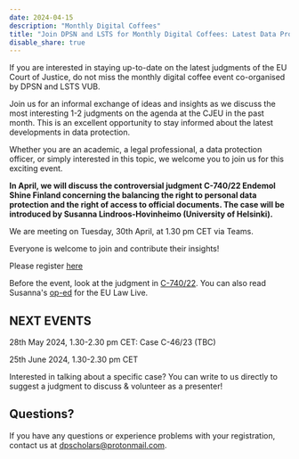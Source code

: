 ```yaml
---
date: 2024-04-15
description: "Monthly Digital Coffees"
title: "Join DPSN and LSTS for Monthly Digital Coffees: Latest Data Protection Judgments from CJEU on 30 April 2024"
disable_share: true
---
```


If you are interested in staying up-to-date on the latest judgments of the EU Court of Justice, 
do not miss the monthly digital coffee event co-organised by DPSN and LSTS VUB.

Join us for an informal exchange of ideas and insights as we discuss the most interesting 1-2 judgments on the agenda at the CJEU in the past
month. This is an excellent opportunity to stay informed about the latest developments in data protection.

 

Whether you are an academic, a legal professional, a data protection officer, or simply interested in this topic, 
we welcome you to join us for this exciting event.

 

**In April, we will discuss the controversial judgment C-740/22  Endemol Shine Finland concerning the balancing the right to personal data protection
and the right of access to official documents. The case will be introduced by Susanna Lindroos-Hovinheimo (University of Helsinki).**

 

We are meeting on Tuesday, 30th April, at 1.30 pm CET via Teams.

Everyone is welcome to join and contribute their insights!

Please register [here](https://events.teams.microsoft.com/event/1efdd16a-811a-418c-ba21-9b018d842ec8@d3f434ee-643c-409f-94aa-6db2f23545ce)

Before the event, look at the judgment in [C-740/22](https://curia.europa.eu/juris/document/document.jsf?text=&docid=283530&pageIndex=0&doclang=EN&mode=lst&dir=&occ=first&part=1&cid=2248261).
You can also read Susanna's [op-ed](https://eulawlive.com/op-ed-the-principle-of-openness-gives-way-to-data-protection-judgment-in-case-c-740-22-endemol-shine-by-susanna-lindroos-hovinheimo/) for the EU Law Live.

## NEXT EVENTS ##
28th May 2024, 1.30-2.30 pm CET: Case C-46/23 (TBC)

25th June 2024, 1.30-2.30 pm CET

Interested in talking about a specific case? You can write to us directly to suggest a judgment to discuss & volunteer as a presenter!

## Questions? ##

If you have any questions or experience problems with your registration, contact us at
[dpscholars@protonmail.com](mailto:dpscholars@protonmail.com).
